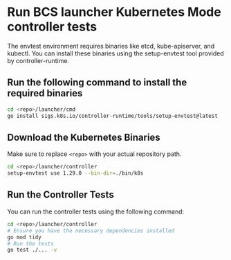 # Run BCS launcher Kubernetes Mode controller tests

The envtest environment requires binaries like etcd, kube-apiserver, and kubectl. You can install these binaries using the setup-envtest tool provided by controller-runtime.

## Run the following command to install the required binaries

```bash
cd <repo>/launcher/cmd
go install sigs.k8s.io/controller-runtime/tools/setup-envtest@latest
```

## Download the Kubernetes Binaries

Make sure to replace `<repo>` with your actual repository path.

```bash
cd <repo>/launcher/controller
setup-envtest use 1.29.0 --bin-dir=./bin/k8s
```

## Run the Controller Tests

You can run the controller tests using the following command:
```bash
cd <repo>/launcher/controller
# Ensure you have the necessary dependencies installed
go mod tidy
# Run the tests
go test ./... -v
```